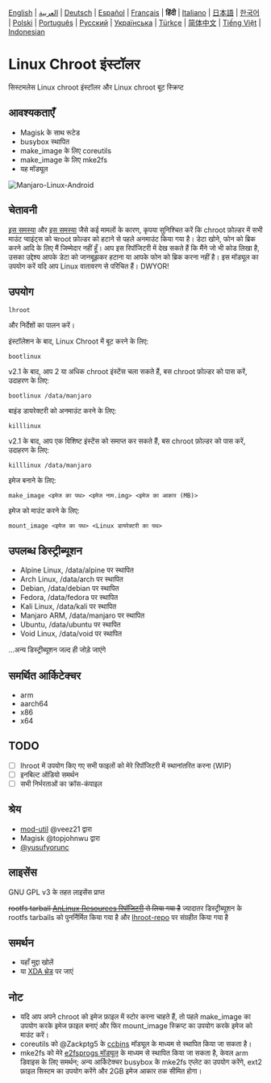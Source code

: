 [English](README.md) | [العربية](README-AR.md) | [Deutsch](README-DE.md) | [Español](README-ES.md) | [Français](README-FR.md) | **हिंदी** | [Italiano](README-IT.md) | [日本語](README-JP.md) | [한국어](README-KR.md) | [Polski](README-PL.md) | [Português](README-PT.md) | [Русский](README-RU.md) | [Українська](README-UA.md) | [Türkçe](README-TR.md) | [简体中文](README-CN.md) | [Tiếng Việt](README-VI.md) | [Indonesian](README-ID.md)


# Linux Chroot इंस्टॉलर

सिस्टमलेस Linux chroot इंस्टॉलर और Linux chroot बूट स्क्रिप्ट

## आवश्यकताएँ
- Magisk के साथ रूटेड
- busybox स्थापित
- make_image के लिए coreutils
- make_image के लिए mke2fs
- यह मॉड्यूल

![Manjaro-Linux-Android](https://i.ibb.co/gdpw8QG/lhroot.png)

## चेतावनी
[इस समस्या](https://github.com/FerryAr/lhroot/issues/18) और [इस समस्या](https://github.com/FerryAr/lhroot/issues/21) जैसे कई मामलों के कारण, कृपया सुनिश्चित करें कि chroot फ़ोल्डर में सभी माउंट प्वाइंट्स को चroot फ़ोल्डर को हटाने से पहले अनमाउंट किया गया है। डेटा खोने, फोन को ब्रिक करने आदि के लिए मैं जिम्मेदार नहीं हूँ। आप इस रिपॉजिटरी में देख सकते हैं कि मैंने जो भी कोड लिखा है, उसका उद्देश्य आपके डेटा को जानबूझकर हटाना या आपके फोन को ब्रिक करना नहीं है। इस मॉड्यूल का उपयोग करें यदि आप Linux वातावरण से परिचित हैं। DWYOR!

## उपयोग

```console
lhroot
```

और निर्देशों का पालन करें।

इंस्टॉलेशन के बाद, Linux Chroot में बूट करने के लिए:

```console
bootlinux
```

v2.1 के बाद, आप 2 या अधिक chroot इंस्टेंस चला सकते हैं, बस chroot फ़ोल्डर को पास करें, उदाहरण के लिए:

```console
bootlinux /data/manjaro
```

बाइंड डायरेक्टरी को अनमाउंट करने के लिए:

```console
killlinux
```

v2.1 के बाद, आप एक विशिष्ट इंस्टेंस को समाप्त कर सकते हैं, बस chroot फ़ोल्डर को पास करें, उदाहरण के लिए:

```console
killlinux /data/manjaro
```

इमेज बनाने के लिए:

```console
make_image <इमेज का पथ> <इमेज नाम.img> <इमेज का आकार (MB)>
```

इमेज को माउंट करने के लिए:

```console
mount_image <इमेज का पथ> <Linux डायरेक्टरी का पथ>
```

## उपलब्ध डिस्ट्रीब्यूशन
- Alpine Linux, /data/alpine पर स्थापित
- Arch Linux, /data/arch पर स्थापित
- Debian, /data/debian पर स्थापित
- Fedora, /data/fedora पर स्थापित
- Kali Linux, /data/kali पर स्थापित
- Manjaro ARM, /data/manjaro पर स्थापित
- Ubuntu, /data/ubuntu पर स्थापित
- Void Linux, /data/void पर स्थापित

...अन्य डिस्ट्रीब्यूशन जल्द ही जोड़े जाएंगे

## समर्थित आर्किटेक्चर
- arm
- aarch64
- x86
- x64

## TODO
- [ ] lhroot में उपयोग किए गए सभी फाइलों को मेरे रिपॉजिटरी में स्थानांतरित करना (WIP)
- [ ] इनबिल्ट ऑडियो समर्थन
- [ ] सभी निर्भरताओं का क्रॉस-कंपाइल

## श्रेय
- [mod-util](https://github.com/veez21/mod-util) @veez21 द्वारा
- Magisk @topjohnwu द्वारा
- [@yusufyorunc](https://github.com/yusufyorunc)

## लाइसेंस
GNU GPL v3 के तहत लाइसेंस प्राप्त

~~rootfs tarball [AnLinux Resources रिपॉजिटरी](https://github.com/EXALAB/Anlinux-Resources) से लिया गया है~~
ज्यादातर डिस्ट्रीब्यूशन के rootfs tarballs को पुनर्निर्मित किया गया है और [lhroot-repo](https://github.com/FerryAr/lhroot-repo) पर संग्रहीत किया गया है

## समर्थन
- यहाँ मुद्दा खोलें
- या [XDA थ्रेड](https://forum.xda-developers.com/showthread.php?t=4142803) पर जाएं

## नोट
- यदि आप अपने chroot को इमेज फ़ाइल में स्टोर करना चाहते हैं, तो पहले make_image का उपयोग करके इमेज फ़ाइल बनाएं और फिर mount_image स्क्रिप्ट का उपयोग करके इमेज को माउंट करें।
- coreutils को @Zackptg5 के [ccbins](https://github.com/Magisk-Modules-Repo/ccbins) मॉड्यूल के माध्यम से स्थापित किया जा सकता है।
- mke2fs को मेरे [e2fsprogs मॉड्यूल](https://github.com/FerryAr/e2fsprogs-arm) के माध्यम से स्थापित किया जा सकता है, केवल arm डिवाइस के लिए समर्थन; अन्य आर्किटेक्चर busybox के mke2fs एप्लेट का उपयोग करेंगे, ext2 फ़ाइल सिस्टम का उपयोग करेंगे और 2GB इमेज आकार तक सीमित होगा।